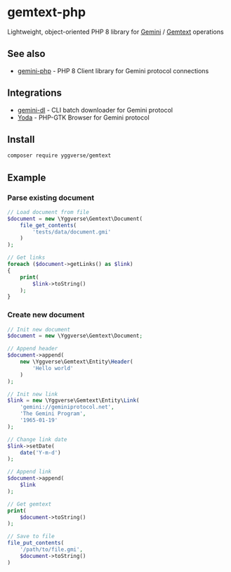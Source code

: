 # gemtext-php

Lightweight, object-oriented PHP 8 library for [Gemini](https://geminiprotocol.net) / [Gemtext](https://geminiprotocol.net/docs/gemtext.gmi) operations

## See also

* [gemini-php](https://github.com/YGGverse/gemini-php) - PHP 8 Client library for Gemini protocol connections

## Integrations

* [gemini-dl](https://github.com/YGGverse/gemini-dl) - CLI batch downloader for Gemini protocol
* [Yoda](https://github.com/YGGverse/Yoda) - PHP-GTK Browser for Gemini protocol

## Install

``` bash
composer require yggverse/gemtext
```

## Example

### Parse existing document

``` php
// Load document from file
$document = new \Yggverse\Gemtext\Document(
    file_get_contents(
        'tests/data/document.gmi'
    )
);

// Get links
foreach ($document->getLinks() as $link)
{
    print(
        $link->toString()
    );
}
```

### Create new document

``` php
// Init new document
$document = new \Yggverse\Gemtext\Document;

// Append header
$document->append(
    new \Yggverse\Gemtext\Entity\Header(
        'Hello world'
    )
);

// Init new link
$link = new \Yggverse\Gemtext\Entity\Link(
    'gemini://geminiprotocol.net',
    'The Gemini Program',
    '1965-01-19'
);

// Change link date
$link->setDate(
    date('Y-m-d')
);

// Append link
$document->append(
    $link
);

// Get gemtext
print(
    $document->toString()
);

// Save to file
file_put_contents(
    '/path/to/file.gmi',
    $document->toString()
)
```